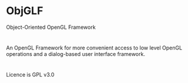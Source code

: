 # ObjGLF
Object-Oriented OpenGL Framework


#
An OpenGL Framework for more convenient access to low level OpenGL operations and a dialog-based user interface framework.

#
Licence is GPL v3.0
